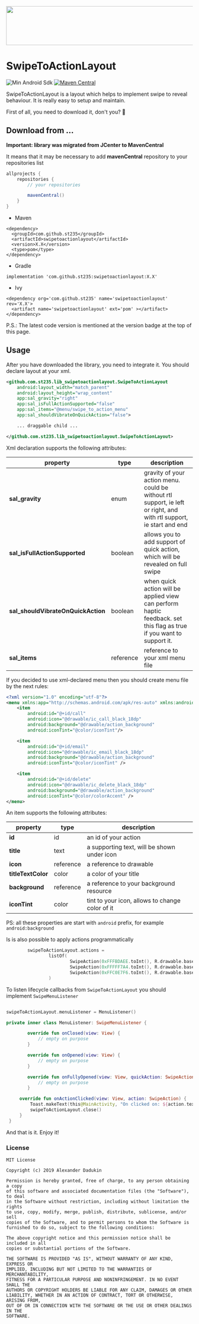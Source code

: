 <img src="images/showcase.gif" width="540" height="105">

# SwipeToActionLayout

![Min Android Sdk](https://img.shields.io/badge/minSdkVersion-16-1976D2.svg)
[![Maven Central](https://maven-badges.herokuapp.com/maven-central/com.github.st235/swipetoactionlayout/badge.svg)](https://maven-badges.herokuapp.com/maven-central/com.github.st235/swipetoactionlayout)

SwipeToActionLayout is a layout which helps to implement swipe to reveal behaviour. It is really easy to setup and maintain.

First of all, you need to download it, don't you? 🙂

## Download from ...

__Important: library was migrated from JCenter to MavenCentral__ 

It means that it may be necessary to add __mavenCentral__ repository to your repositories list

```groovy
allprojects {
    repositories {
        // your repositories

        mavenCentral()
    }
}
```

- Maven

```text
<dependency>
  <groupId>com.github.st235</groupId>
  <artifactId>swipetoactionlayout</artifactId>
  <version>X.X</version>
  <type>pom</type>
</dependency>
```

- Gradle

```text
implementation 'com.github.st235:swipetoactionlayout:X.X'
```

- Ivy

```text
<dependency org='com.github.st235' name='swipetoactionlayout' rev='X.X'>
  <artifact name='swipetoactionlayout' ext='pom' ></artifact>
</dependency>
```

P.S.: The latest code version is mentioned at the version badge at the top of this page.

## Usage

After you have downloaded the library, you need to integrate it. You should declare layout at your xml.

```xml
<github.com.st235.lib_swipetoactionlayout.SwipeToActionLayout
    android:layout_width="match_parent"
    android:layout_height="wrap_content"
    app:sal_gravity="right"
    app:sal_isFullActionSupported="false"
    app:sal_items="@menu/swipe_to_action_menu"
    app:sal_shouldVibrateOnQuickAction="false">

    ... draggable child ...

</github.com.st235.lib_swipetoactionlayout.SwipeToActionLayout>
```

Xml declaration supports the following attributes:

| property | type | description |
| ----- | ----- | ----- |
| **sal_gravity** | enum | gravity of your action menu. could be without rtl support, ie left or right, and with rtl support, ie start and end |
| **sal_isFullActionSupported** | boolean | allows you to add support of quick action, which will be revealed on full swipe |
| **sal_shouldVibrateOnQuickAction** | boolean | when quick action will be applied view can perform haptic feedback. set this flag as true if you want to support it. |
| **sal_items** | reference | reference to your xml menu file |

If you decided to use xml-declared menu then you should create menu file by the next rules:

```xml
<?xml version="1.0" encoding="utf-8"?>
<menu xmlns:app="http://schemas.android.com/apk/res-auto" xmlns:android="http://schemas.android.com/apk/res/android">
    <item
        android:id="@+id/call"
        android:icon="@drawable/ic_call_black_18dp"
        android:background="@drawable/action_background"
        android:iconTint="@color/iconTint"/>

    <item
        android:id="@+id/email"
        android:icon="@drawable/ic_email_black_18dp"
        android:background="@drawable/action_background"
        android:iconTint="@color/iconTint" />

    <item
        android:id="@+id/delete"
        android:icon="@drawable/ic_delete_black_18dp"
        android:background="@drawable/action_background"
        android:iconTint="@color/colorAccent" />
</menu>
```

An item supports the following attributes:

| property | type | description |
| ----- | ----- | ----- |
| **id** | id | an id of your action |
| **title** | text | a supporting text, will be shown under icon |
| **icon** | reference | a reference to drawable |
| **titleTextColor** | color | a color of your title |
| **background** | reference | a reference to your background resource |
| **iconTint** | color | tint to your icon, allows to change color of it |

PS: all these properties are start with `android` prefix, for example `android:background`

Is is also possible to apply actions programmatically

```kotlin
        swipeToActionLayout.actions =
                listOf(
                        SwipeAction(0xFFFBDAEE.toInt(), R.drawable.baseline_call_24, getString(R.string.action_call), Color.BLACK, Color.BLACK),
                        SwipeAction(0xFFFFF7A4.toInt(), R.drawable.baseline_email_24, getString(R.string.action_email), Color.BLACK, Color.BLACK),
                        SwipeAction(0xFFC0E7F6.toInt(), R.drawable.baseline_duo_24, getString(R.string.action_duo), Color.BLACK, Color.BLACK)
                )
```

To listen lifecycle callbacks from `SwipeToActionLayout` you should implement `SwipeMenuListener`

```Kotlin

swipeToActionLayout.menuListener = MenuListener()

private inner class MenuListener: SwipeMenuListener {

        override fun onClosed(view: View) {
            // empty on purpose
        }

        override fun onOpened(view: View) {
            // empty on purpose
        }

        override fun onFullyOpened(view: View, quickAction: SwipeAction) {
            // empty on purpose
        }

     override fun onActionClicked(view: View, action: SwipeAction) {
         Toast.makeText(this@MainActivity, "On clicked on: ${action.text}", Toast.LENGTH_SHORT).show()
         swipeToActionLayout.close()
     }
 }

```

And that is it. Enjoy it!

### License

```text
MIT License

Copyright (c) 2019 Alexander Dadukin

Permission is hereby granted, free of charge, to any person obtaining a copy
of this software and associated documentation files (the "Software"), to deal
in the Software without restriction, including without limitation the rights
to use, copy, modify, merge, publish, distribute, sublicense, and/or sell
copies of the Software, and to permit persons to whom the Software is
furnished to do so, subject to the following conditions:

The above copyright notice and this permission notice shall be included in all
copies or substantial portions of the Software.

THE SOFTWARE IS PROVIDED "AS IS", WITHOUT WARRANTY OF ANY KIND, EXPRESS OR
IMPLIED, INCLUDING BUT NOT LIMITED TO THE WARRANTIES OF MERCHANTABILITY,
FITNESS FOR A PARTICULAR PURPOSE AND NONINFRINGEMENT. IN NO EVENT SHALL THE
AUTHORS OR COPYRIGHT HOLDERS BE LIABLE FOR ANY CLAIM, DAMAGES OR OTHER
LIABILITY, WHETHER IN AN ACTION OF CONTRACT, TORT OR OTHERWISE, ARISING FROM,
OUT OF OR IN CONNECTION WITH THE SOFTWARE OR THE USE OR OTHER DEALINGS IN THE
SOFTWARE.
```
